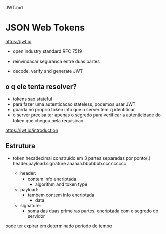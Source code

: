 JWT.md

# JSON Web Tokens

https://jwt.io

- open industry standard RFC 7519

- reinvindacar seguranca entre duas partes

- decode, verify and generate JWT

## o q ele tenta resolver?

- tokens sao stateful
- para fazer uma autenticacao stateless, podemos usar JWT
- guarda no proprio token info que o server tem q identificar
- o server precisa ter apenas o segredo para verificar a autenticidade do token que chegou pela requisicao

https://jwt.io/introduction

## Estrutura

- token hexadecimal construido em 3 partes separadas por ponto(.)
  header.payload.signature
  aaaaaa.bbbbbbb.ccccccccc

  - header:
    - contem info encriptada
      - algorithm and token type
  - payload:
    - tambem contem info encriptada
      - data
  - signature:
    - soma das duas primeiras partes, encriptada com o segredo do servidor

pode ter expirar em determinado periodo de tempo
